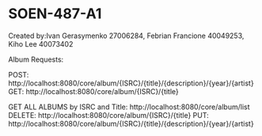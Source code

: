 # SOEN-487-A1

Created by:Ivan Gerasymenko 27006284, Febrian Francione 40049253, Kiho Lee 40073402

Album Requests: 

POST: http://localhost:8080/core/album/{ISRC}/{title}/{description}/{year}/{artist}
GET: http://localhost:8080/core/album/{ISRC}/{title}

GET ALL ALBUMS by ISRC and Title: http://localhost:8080/core/album/list
DELETE: http://localhost:8080/core/album/{ISRC}/{title}
PUT: http://localhost:8080/core/album/{ISRC}/{title}/{description}/{year}/{artist}
